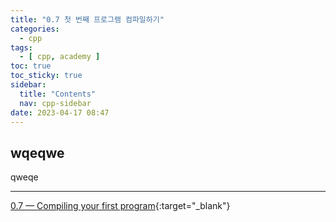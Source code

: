 ```yaml
---
title: "0.7 첫 번째 프로그램 컴파일하기"
categories:
  - cpp
tags:
  - [ cpp, academy ]
toc: true
toc_sticky: true
sidebar:
  title: "Contents"
  nav: cpp-sidebar
date: 2023-04-17 08:47
---
```


## wqeqwe

qweqe

---

[0.7 — Compiling your first program](https://www.learncpp.com/cpp-tutorial/compiling-your-first-program/){:target="_blank"}

<!--

<div class="notice--info" markdown="1">
<span class="notice-title">
**TITLE**
</span>

BODY
</div>

-->
